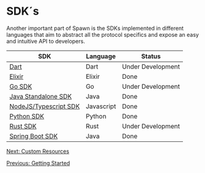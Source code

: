 # SDK´s

Another important part of Spawn is the SDKs implemented in different languages that aim to
abstract all the protocol specifics and expose an easy and intuitive API to developers.

| SDK                                                                   | Language   | Status            |
| --------------------------------------------------------------------- | ---------- | ----------------- |
| [Dart](https://github.com/eigr-labs/spawn-dart)                       | Dart       | Under Development |
| [Elixir](https://github.com/eigr/spawn/tree/main/spawn_sdk/spawn_sdk) | Elixir     | Done              |
| [Go SDK](https://github.com/eigr/spawn-go-sdk)                        | Go         | Under Development |
| [Java Standalone SDK](https://github.com/eigr/spawn-java-std-sdk)     | Java       | Done              |
| [NodeJS/Typescript SDK](https://github.com/eigr/spawn-node-sdk)       | Javascript | Done              |
| [Python SDK](https://github.com/eigr/spawn-python-sdk)                | Python     | Done              |
| [Rust SDK](https://github.com/eigr/spawn-rust-sdk)                    | Rust       | Under Development |
| [Spring Boot SDK](https://github.com/eigr/spawn-springboot-sdk)       | Java       | Done              |

[Next: Custom Resources](crds.md)

[Previous: Getting Started](getting_started.md)